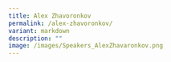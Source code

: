 ```yaml
---
title: Alex Zhavoronkov
permalink: /alex-zhavoronkov/
variant: markdown
description: ""
image: /images/Speakers_AlexZhavaronkov.png
---
```

